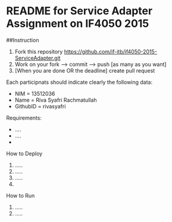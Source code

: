 # README for Service Adapter Assignment on IF4050 2015

##Instruction
1. Fork this repository https://github.com/if-itb/if4050-2015-ServiceAdapter.git
2. Work on your fork --> commit --> push [as many as you want]
3. [When you are done OR the deadline] create pull request  

Each participnats should indicate clearly the following data:
 * NIM      = 13512036
 * Name     = Riva Syafri Rachmatullah
 * GithubID = rivasyafri

Requirements:
 * ....
 * ....
 * 

How to Deploy
 1. .....
 2. .....
 3. .....
 4. 
 
How to Run
 1. .....
 2. .....
 
